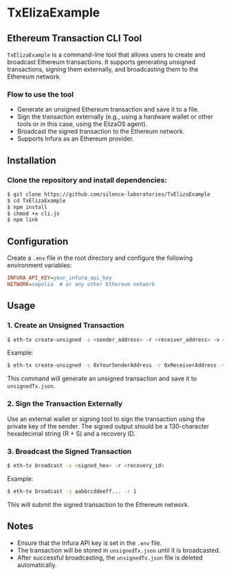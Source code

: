 # TxElizaExample

## Ethereum Transaction CLI Tool

`TxElizaExample` is a command-line tool that allows users to create and broadcast Ethereum transactions. It supports generating unsigned transactions, signing them externally, and broadcasting them to the Ethereum network.

### Flow to use the tool
- Generate an unsigned Ethereum transaction and save it to a file.
- Sign the transaction externally (e.g., using a hardware wallet or other tools or in this case, using the ElizaOS agent).
- Broadcast the signed transaction to the Ethereum network.
- Supports Infura as an Ethereum provider.

## Installation

### Clone the repository and install dependencies:
```sh
$ git clone https://github.com/silence-laboratories/TxElizaExample
$ cd TxElizaExample
$ npm install
$ chmod +x cli.js
$ npm link

```



## Configuration
Create a `.env` file in the root directory and configure the following environment variables:
```ini
INFURA_API_KEY=your_infura_api_key
NETWORK=sepolia  # or any other Ethereum network
```

## Usage

### 1. Create an Unsigned Transaction
```sh
$ eth-tx create-unsigned -s <sender_address> -r <receiver_address> -v <amount_in_eth>
```
Example:
```sh
$ eth-tx create-unsigned -s 0xYourSenderAddress -r 0xReceiverAddress -v 0.1
```
This command will generate an unsigned transaction and save it to `unsignedTx.json`.

### 2. Sign the Transaction Externally
Use an external wallet or signing tool to sign the transaction using the private key of the sender. The signed output should be a 130-character hexadecimal string (R + S) and a recovery ID.

### 3. Broadcast the Signed Transaction
```sh
$ eth-tx broadcast -s <signed_hex> -r <recovery_id>
```
Example:
```sh
$ eth-tx broadcast -s aabbccddeeff... -r 1
```
This will submit the signed transaction to the Ethereum network.

## Notes
- Ensure that the Infura API key is set in the `.env` file.
- The transaction will be stored in `unsignedTx.json` until it is broadcasted.
- After successful broadcasting, the `unsignedTx.json` file is deleted automatically.

